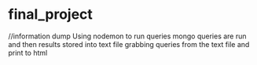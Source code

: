# final_project
//information dump
Using nodemon to run queries
mongo queries are run and then results stored into text file
grabbing queries from the text file and print to html
